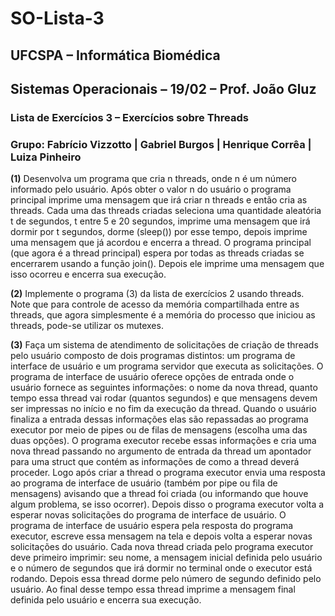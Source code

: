 # SO-Lista-3

## UFCSPA – Informática Biomédica
## Sistemas Operacionais – 19/02 – Prof. João Gluz
### Lista de Exercícios 3 – Exercícios sobre Threads

### Grupo: Fabrício Vizzotto | Gabriel Burgos | Henrique Corrêa | Luiza Pinheiro

**(1)** Desenvolva um programa que cria n threads, onde n é um número informado pelo usuário.
Após obter o valor n do usuário o programa principal imprime uma mensagem que irá criar n
threads e então cria as threads. Cada uma das threads criadas seleciona uma quantidade aleatória t
de segundos, t entre 5 e 20 segundos, imprime uma mensagem que irá dormir por t segundos, dorme
(sleep()) por esse tempo, depois imprime uma mensagem que já acordou e encerra a thread. O
programa principal (que agora é a thread principal) espera por todas as threads criadas se
encerrarem usando a função join(). Depois ele imprime uma mensagem que isso ocorreu e encerra
sua execução.

**(2)** Implemente o programa (3) da lista de exercícios 2 usando threads. Note que para controle de
acesso da memória compartilhada entre as threads, que agora simplesmente é a memória do
processo que iniciou as threads, pode-se utilizar os mutexes.

**(3)** Faça um sistema de atendimento de solicitações de criação de threads pelo usuário composto de
dois programas distintos: um programa de interface de usuário e um programa servidor que executa
as solicitações. O programa de interface de usuário oferece opções de entrada onde o usuário
fornece as seguintes informações: o nome da nova thread, quanto tempo essa thread vai rodar
(quantos segundos) e que mensagens devem ser impressas no início e no fim da execução da thread.
Quando o usuário finaliza a entrada dessas informações elas são repassadas ao programa executor
por meio de pipes ou de filas de mensagens (escolha uma das duas opções).
O programa executor recebe essas informações e cria uma nova thread passando no argumento de
entrada da thread um apontador para uma struct que contém as informações de como a thread
deverá proceder. Logo após criar a thread o programa executor envia uma resposta ao programa de
interface de usuário (também por pipe ou fila de mensagens) avisando que a thread foi criada (ou
informando que houve algum problema, se isso ocorrer). Depois disso o programa executor volta a
esperar novas solicitações do programa de interface de usuário. O programa de interface de usuário
espera pela resposta do programa executor, escreve essa mensagem na tela e depois volta a esperar
novas solicitações do usuário.
Cada nova thread criada pelo programa executor deve primeiro imprimir: seu nome, a mensagem
inicial definida pelo usuário e o número de segundos que irá dormir no terminal onde o executor
está rodando. Depois essa thread dorme pelo número de segundo definido pelo usuário. Ao final
desse tempo essa thread imprime a mensagem final definida pelo usuário e encerra sua execução.
